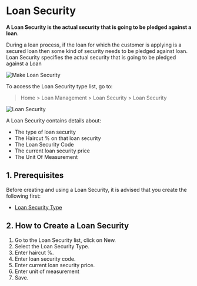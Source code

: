 <!-- add-breadcrumbs -->
# Loan Security

**A Loan Security is the actual security that is going to be pledged against a loan.**

During a loan process, if the loan for which the customer is applying is a secured loan then some kind of security needs to be pledged against loan. Loan Security specifies the actual security that is going to be pledged against a Loan

<img class="screenshot" alt="Make Loan Security" src="{{docs_base_url}}/assets/img/loan-management/loan-security-flow.png">

To access the Loan Security type list, go to:
> Home > Loan Management > Loan Security > Loan Security


<img class="screenshot" alt="Loan Security" src="{{docs_base_url}}/assets/img/loan-management/loan-security.png">


A Loan Security contains details about:

  * The type of loan security
  * The Haircut % on that loan security
  * The Loan Security Code
  * The current loan security price
  * The Unit Of Measurement

## 1. Prerequisites
Before creating and using a Loan Security, it is advised that you create the following first:

* [Loan Security Type](/docs/user/manual/en/loan-management/loan-security-type)

## 2. How to Create a Loan Security
1. Go to the Loan Security list, click on New.
2. Select the Loan Security Type.
3. Enter haircut %.
4. Enter loan security code.
5. Enter current loan security price.
6. Enter unit of measurement
7. Save.


